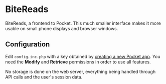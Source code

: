 # BiteReads

BiteReads, a frontend to Pocket. This much smaller interface makes it more usable on small phone displays and browser windows.

## Configuration

Edit `config.inc.php` with a key obtained by [creating a new Pocket app](https://getpocket.com/developer/apps/new). You need the **Modify** and **Retrieve** permissions in order to use all features.

No storage is done on the web server, everything being handled through API calls and the user's session data.
